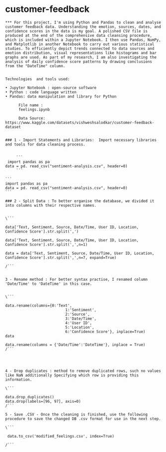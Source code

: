 # customer-feedback

	*** For this project, I'm using Python and Pandas to clean and analyse customer feedback data. Understanding the emotion, sources, dates, and confidence scores in the data is my goal. A polished CSV file is produced at the end of the comprehensive data cleansing procedure, which is included within a Jupyter Notebook. I then use Pandas, NumPy, and Matplotlib in another Notebook to carry out various statistical studies. To efficiently depict trends connected to data sources and emotion distribution, visual representations like histograms and bar graphs are used. As part of my research, I am also investigating the analysis of daily confidence score patterns by drawing conclusions from the "DateTime" column.
	
	
	Technologies  and tools used: 
	
	• Jupyter Notebook : open-source software
	• Python : code language written
	• Pandas: data manipulation and library for Python

          File name : 
          feelings.ipynb

          Data Source: https://www.kaggle.com/datasets/vishweshsalodkar/customer-feedback-dataset

	
	### 1 - Import Statements and Libraries:  Import necessary libraries and tools for data cleaning process.
	
	
         ```
	 import pandas as pa
	data = pd. read_csv("sentiment-analysis.csv", header=0) 
         ```

	``` 
	import pandas as pa
	data = pd. read_csv("sentiment-analysis.csv", header=0)
	```
	
	### 2 - Split Data : To better organise the database, we divided it into columns with their respective names.
	
	
	\``` 
	
	data['Text, Sentiment, Source, Date/Time, User ID, Location, Confidence Score'].str.split(',')
	
	data['Text, Sentiment, Source, Date/Time, User ID, Location, Confidence Score'].str.split(',',n=1)
	
	data = data['Text, Sentiment, Source, Date/Time, User ID, Location, Confidence Score'].str.split(',',n=7, expand=True)
	
	/```
	
	
	3 - Rename method : For better syntax practise, I renamed column 'Date/Time' to 'DateTime' in this case.
	
	
	\``` 
	
	data.rename(columns={0:'Text',
	                           1:'Sentiment',
	                           2:'Source',
	                           3:'Date/Time',
	                           4:'User ID',
	                           5:'Location',
	                           6:'Confidence Score'}, inplace=True)
	data
	
	data.rename(columns = {'Date/Time':'DateTime'}, inplace = True)
	/```
	
	
	
	
	4 - Drop duplicates : method to remove duplicated rows, such no values like NaN additionally Specifying which row is providing this information.
	
	\``` 
	
	data.drop_duplicates()
	data.drop(labels=[96, 97], axis=0)
	/```
	
	5 - Save .CSV - Once the cleaning is finished, use the following procedure to save the changed DB .csv format for use in the next step.
	
	\``` 
	
	 data.to_csv('modified_feelings.csv', index=True)
	
	/```
